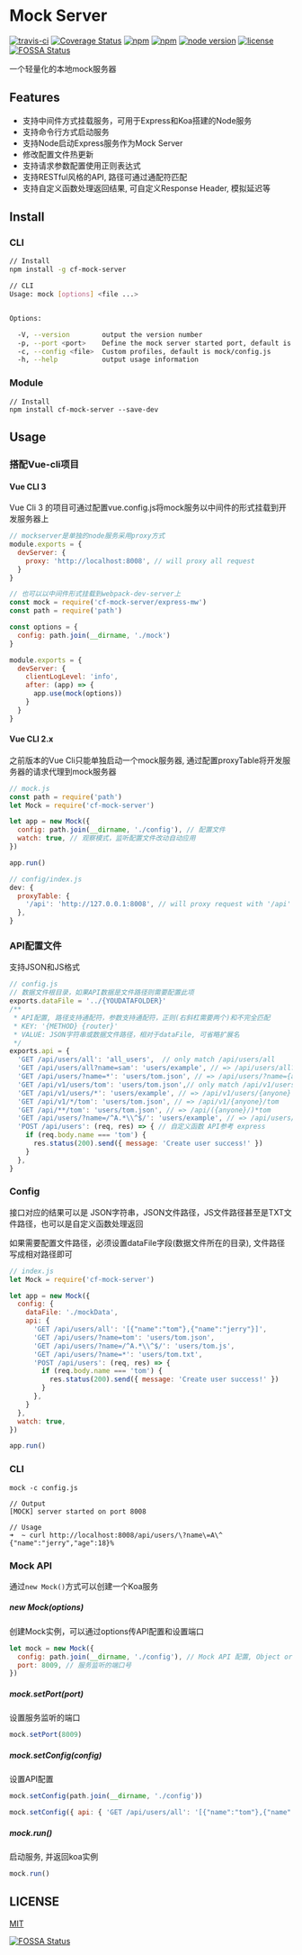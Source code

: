 # Mock Server

[![travis-ci](https://travis-ci.org/xiao555/mock-server.svg?branch=master)](https://travis-ci.org/xiao555/mock-server)
[![Coverage Status](https://coveralls.io/repos/github/xiao555/mock-server/badge.svg?branch=master)](https://coveralls.io/github/xiao555/mock-server?branch=master)
[![npm](https://img.shields.io/npm/dt/cf-mock-server.svg)](https://www.npmjs.com/package/cf-mock-server)
[![npm](https://img.shields.io/npm/v/cf-mock-server.svg)](https://www.npmjs.com/package/cf-mock-server)
[![node version](https://img.shields.io/badge/node.js-%3E=_7.10.1-green.svg)](http://nodejs.org/download/)
[![license](https://img.shields.io/github/license/mashape/apistatus.svg)](https://github.com/xiao555/mock-server/blob/master/LICENSE)
[![FOSSA Status](https://app.fossa.io/api/projects/git%2Bgithub.com%2Fxiao555%2Fmock-server.svg?type=shield)](https://app.fossa.io/projects/git%2Bgithub.com%2Fxiao555%2Fmock-server?ref=badge_shield)

一个轻量化的本地mock服务器

## Features

* 支持中间件方式挂载服务，可用于Express和Koa搭建的Node服务
* 支持命令行方式启动服务
* 支持Node启动Express服务作为Mock Server
* 修改配置文件热更新
* 支持请求参数配置使用正则表达式
* 支持RESTful风格的API, 路径可通过通配符匹配
* 支持自定义函数处理返回结果, 可自定义Response Header, 模拟延迟等

## Install

### CLI

```bash
// Install
npm install -g cf-mock-server

// CLI
Usage: mock [options] <file ...>


Options:

  -V, --version        output the version number
  -p, --port <port>    Define the mock server started port, default is 8008
  -c, --config <file>  Custom profiles, default is mock/config.js
  -h, --help           output usage information
```

### Module

```shell
// Install
npm install cf-mock-server --save-dev
```

## Usage

### 搭配Vue-cli项目

#### Vue CLI 3

Vue Cli 3 的项目可通过配置vue.config.js将mock服务以中间件的形式挂载到开发服务器上

``` javascript
// mockserver是单独的node服务采用proxy方式
module.exports = {
  devServer: {
    proxy: 'http://localhost:8008', // will proxy all request
  }
}

// 也可以以中间件形式挂载到webpack-dev-server上
const mock = require('cf-mock-server/express-mw')
const path = require('path')

const options = {
  config: path.join(__dirname, './mock')
}

module.exports = {
  devServer: {
    clientLogLevel: 'info',
    after: (app) => {
      app.use(mock(options))
    }
  }
}
```

#### Vue CLI 2.x

之前版本的Vue Cli只能单独启动一个mock服务器, 通过配置proxyTable将开发服务器的请求代理到mock服务器

``` javascript
// mock.js
const path = require('path')
let Mock = require('cf-mock-server')

let app = new Mock({
  config: path.join(__dirname, './config'), // 配置文件
  watch: true, // 观察模式，监听配置文件改动自动应用
})

app.run()

// config/index.js
dev: {
  proxyTable: {
    '/api': 'http://127.0.0.1:8008', // will proxy request with '/api' prefix
  },
}
```

### API配置文件

支持JSON和JS格式

```javascript
// config.js
// 数据文件根目录，如果API数据是文件路径则需要配置此项
exports.dataFile = '../{YOUDATAFOLDER}'
/**
 * API配置, 路径支持通配符，参数支持通配符，正则(右斜杠需要两个)和不完全匹配
 * KEY: '{METHOD} {router}'
 * VALUE: JSON字符串或数据文件路径，相对于dataFile, 可省略扩展名
 */
exports.api = {
  'GET /api/users/all': 'all_users',  // only match /api/users/all
  'GET /api/users/all?name=sam': 'users/example', // => /api/users/all?name=sam&age=18
  'GET /api/users/?name=*': 'users/tom.json', // => /api/users/?name={anyone}
  'GET /api/v1/users/tom': 'users/tom.json',// only match /api/v1/users/tom
  'GET /api/v1/users/*': 'users/example', // => /api/v1/users/{anyone}
  'GET /api/v1/*/tom': 'users/tom.json', // => /api/v1/{anyone}/tom
  'GET /api/**/tom': 'users/tom.json', // => /api/({anyone}/)*tom
  'GET /api/users/?name=/^A.*\\^$/': 'users/example', // => /api/users/?name=A{.*}^
  'POST /api/users': (req, res) => { // 自定义函数 API参考 express
    if (req.body.name === 'tom') {
      res.status(200).send({ message: 'Create user success!' })
    }
  },
}
```

### Config

接口对应的结果可以是 JSON字符串，JSON文件路径，JS文件路径甚至是TXT文件路径，也可以是自定义函数处理返回

如果需要配置文件路径，必须设置dataFile字段(数据文件所在的目录), 文件路径写成相对路径即可

```javascript
// index.js
let Mock = require('cf-mock-server')

let app = new Mock({
  config: {
    dataFile: './mockData',
    api: {
      'GET /api/users/all': '[{"name":"tom"},{"name":"jerry"}]',
      'GET /api/users/?name=tom': 'users/tom.json',
      'GET /api/users/?name=/^A.*\\^$/': 'users/tom.js',
      'GET /api/users/?name=*': 'users/tom.txt',
      'POST /api/users': (req, res) => {
        if (req.body.name === 'tom') {
          res.status(200).send({ message: 'Create user success!' })
        }
      },
    }
  },
  watch: true,
})

app.run()
```

### CLI

``` shell
mock -c config.js

// Output
[MOCK] server started on port 8008

// Usage
➜  ~ curl http://localhost:8008/api/users/\?name\=A\^
{"name":"jerry","age":18}%
```

### Mock API

通过`new Mock()`方式可以创建一个Koa服务

##### new Mock(options)

创建Mock实例，可以通过options传API配置和设置端口

``` javascript
let mock = new Mock({
  config: path.join(__dirname, './config'), // Mock API 配置, Object or file path
  port: 8009, // 服务监听的端口号
})
```

##### mock.setPort(port)

设置服务监听的端口

``` javascript
mock.setPort(8009)
```

##### mock.setConfig(config)

设置API配置

``` javascript
mock.setConfig(path.join(__dirname, './config'))

mock.setConfig({ api: { 'GET /api/users/all': '[{"name":"tom"},{"name":"jerry"}]' } })
```

##### mock.run()

启动服务, 并返回koa实例

``` javascript
mock.run()
```

## LICENSE

[MIT](https://opensource.org/licenses/MIT)


[![FOSSA Status](https://app.fossa.io/api/projects/git%2Bgithub.com%2Fxiao555%2Fmock-server.svg?type=large)](https://app.fossa.io/projects/git%2Bgithub.com%2Fxiao555%2Fmock-server?ref=badge_large)
